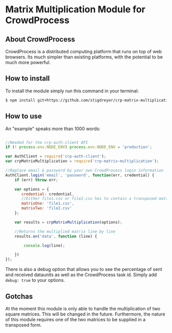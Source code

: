 # Matrix Multiplication Module for CrowdProcess

## About CrowdProcess

CrowdProcess is a distributed computing platform that runs on top of web browsers. Its much simpler than existing platforms, with the potential to be much more powerful.

## How to install

To install the module simply run this command in your terminal:

```bash
$ npm install git+https://github.com/stigdreyer/crp-matrix-multiplication.git
```

## How to use

An "example" speaks more than 1000 words:

```javascript

//Needed for the crp-auth-client API
if (! process.env.NODE_ENV) process.env.NODE_ENV = 'production';

var AuthClient = require('crp-auth-client');
var crpMatrixMultiplication = require('crp-matrix-multiplication');

//Replace email & password by your own CrowdProcess login information
AuthClient.login('email', 'password', function(err, credential) {
    if (err) throw err;

  	var options = {
	   credential: credential,
	   //Either file1.csv or file2.csv has to contain a transposed matrix
	   matrixOne: 'file1.csv',
	   matrixTwo: 'file2.csv'
	};

	var results = crpMatrixMultiplication(options);

	//Returns the multiplied matrix line by line
	results.on('data', function (line) {

		console.log(line);

	})
});

```

There is also a debug option that allows you to see the percentage of sent and received dataunits as well as the CrowdProcess task id. Simply add ```debug: true``` to your options.

## Gotchas

At the moment this module is only able to handle the multiplication of two square matrices. This will be changed in the future.
Furthermore, the nature of this module requires one of the two matrices to be supplied in a transposed form.
